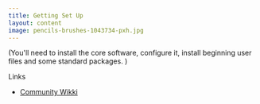 ```yaml
---
title: Getting Set Up
layout: content
image: pencils-brushes-1043734-pxh.jpg
---
```


(You'll need to install the core software, configure it, install beginning user files and some standard packages. )

Links
- [Community Wikki](https://talon.wiki/unofficial_talon_docs/3w7)
